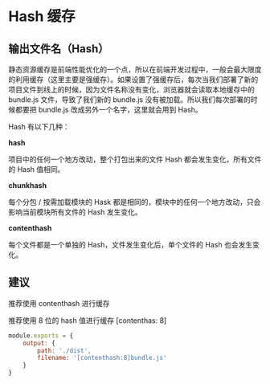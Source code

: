 <script setup>
import { loginRead } from '@/utils/login-read'

loginRead('w10007')
</script>

# <AppCode code="87" /> Hash 缓存

<ClientOnly><AppRead code="w10007" /></ClientOnly>

## 输出文件名（Hash）

静态资源缓存是前端性能优化的一个点，所以在前端开发过程中，一般会最大限度的利用缓存（这里主要是强缓存）。如果设置了强缓存后，每次当我们部署了新的项目文件到线上的时候，因为文件名称没有变化，浏览器就会读取本地缓存中的 bundle.js 文件，导致了我们新的 bundle.js 没有被加载。所以我们每次部署的时候都要把 bundle.js 改成另外一个名字，这里就会用到 Hash。

Hash 有以下几种：

**hash**

项目中的任何一个地方改动，整个打包出来的文件 Hash 都会发生变化，所有文件的 Hash 值相同。

**chunkhash**

每个分包 / 按需加载模块的 Hask 都是相同的，模块中的任何一个地方改动，只会影响当前模块所有文件的 Hash 发生变化。

**contenthash**

每个文件都是一个单独的 Hash，文件发生变化后，单个文件的 Hash 也会发生变化。

## 建议

推荐使用 contenthash 进行缓存

推荐使用 8 位的 hash 值进行缓存 [contenthas: 8]

```javascript
module.exports = {
    output: {
        path: './dist',
        filename: '[contenthash:8]bundle.js'
    }
}
```

<AppComment />